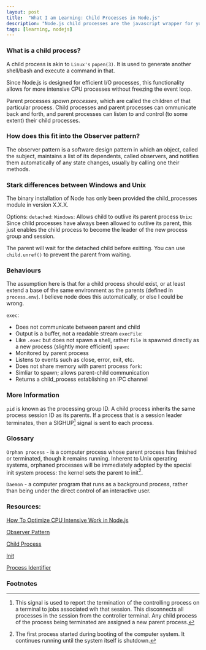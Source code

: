 ```yaml
---
layout: post
title:  "What I am Learning: Child Processes in Node.js"
description: "Node.js child processes are the javascript wrapper for your system processes"
tags: [learning, nodejs]
---
```


### What is a child process?

A child process is akin to `Linux's` `popen(3)`. It is used to generate another
shell/bash and execute a command in that.

Since Node.js is designed for efficient I/O processes, this functionality allows
for more intensive CPU processes without freezing the event loop.

Parent processes _spawn processes_, which are called the children of that
particular process. Child processes and parent processes can ommunicate back
and forth, and parent processes can listen to and control (to some extent)
their child processes.

### How does this fit into the Observer pattern?

The observer pattern is a software design pattern in which an object, called
the subject, maintains a list of its dependents, called observers, and notifies
them automatically of any state changes, usually by calling one their methods.

### Stark differences between Windows and Unix

The binary installation of Node has only been provided the child_processes
module in version X.X.X.

Options:
`detached`:
  `Windows`: Allows child to outlive its parent process
  `Unix`: Since child processes have always been allowed to outlive its parent,
  this just enables the child process to become the leader of the new process
  group and session.

  The parent will wait for the detached child before exitting. You can use
  `child.unref()` to prevent the parent from waiting.



### Behaviours

The assumption here is that for a child process should exist, or at least extend
a base of the same environment as the parents (defined in `process.env`). I
believe node does this automatically, or else I could be wrong.

`exec`:
  - Does not communicate between parent and child
  - Output is a buffer, not a readable stream
`execFile`:
  - Like `.exec` but does not spawn a shell, rather `file` is spawned directly
    as a new process (slightly more efficient)
`spawn`:
  - Monitored by parent process
  - Listens to events such as close, error, exit, etc.
  - Does not share memory with parent process
`fork`:
  - Simliar to spawn; allows parent-child communication
  - Returns a child_process establishing an IPC channel

### More Information

`pid` is known as the processing group ID. A child process inherits the same process session ID
as its parents. If a process that is a session leader terminates, then a SIGHUP[^1] signal is
sent to each process.

### Glossary

`Orphan process` - is a computer process whose parent process has finished or terminated,
though it remains running. Inherent to Unix operating systems, orphaned processes will be
immediately adopted by the special init system process: the kernel sets the parent to init[^2].

`Daemon` - a computer program that runs as a background process, rather than being under the
direct control of an interactive user.

### Resources:

[How To Optimize CPU Intensive Work in Node.js](https://medium.com/@graeme_boy/how-to-optimize-cpu-intensive-work-in-node-js-cdc09099ed41#.c78zcc41z)

[Observer Pattern](https://en.wikipedia.org/wiki/Observer_pattern)

[Child Process](https://nodejs.org/api/child_process.html#child_process_options_detached)

[Init](https://en.wikipedia.org/wiki/Init)

[Process Identifier](https://en.wikipedia.org/wiki/Process_identifier)

### Footnotes

[^1]: This signal is used to report the termination of the controlling process on a terminal to jobs associated wih that session. This disconnects all processes in the session from the controller terminal. Any child process of the process being terminated are assigned a new parent process.

[^2]: The first process started during booting of the computer system. It continues running until the system itself is shutdown.

